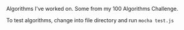 Algorithms I've worked on. Some from my 100 Algorithms Challenge.

To test algorithms, change into file directory and run `mocha test.js`
